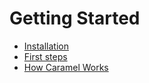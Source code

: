 # Getting Started

- [Installation](./installation.md)
- [First steps](./first-steps.md)
- [How Caramel Works](./how-caramel-works.md)

